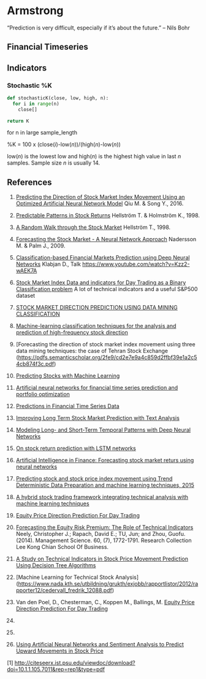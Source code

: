 # Armstrong

“Prediction is very difficult, especially if it’s about the future.”
– Nils Bohr

## Financial Timeseries

## Indicators

### Stochastic %K
```python
def stochasticK(close, low, high, n):
  for i in range(n)
    close[]
  
return K


```
for n in large sample_length

%K = 100 x (close(_i_)-low(_n_))/(high(_n_)-low(_n_))

low(_n_) is the lowest low and high(_n_) is the highest high value in last _n_ samples. Sample size _n_ is usually 14.


## References
1. [Predicting the Direction of Stock Market Index Movement Using an Optimized Artificial Neural Network Model](https://www.ncbi.nlm.nih.gov/pmc/articles/PMC4873195/) Qiu M. & Song Y., 2016.
1. [Predictable Patterns in Stock Returns](http://trend.technicalanalysis.org.uk/HeHo98b.pdf) Hellström T. & Holmström K., 1998.
1. [A Random Walk through the Stock Market](http://www.e-m-h.org/Hell98.pdf) Hellström T., 1998.


1. [Forecasting the Stock Market - A Neural Network Approach](http://mdh.diva-portal.org/smash/get/diva2:201587/FULLTEXT01.pdf) Nadersson M. & Palm J., 2009.
1. [Classification-based Financial Markets Prediction using Deep Neural Networks](https://arxiv.org/pdf/1603.08604.pdf) Klabjan D., Talk https://www.youtube.com/watch?v=Kzz2-wAEK7A
1. [Stock Market Index Data and indicators for Day Trading as a Binary Classification problem](https://www.ncbi.nlm.nih.gov/pmc/articles/PMC5219605/) A lot of technical indicators and a useful S&P500 dataset
1. [STOCK MARKET DIRECTION PREDICTION USING DATA MINING CLASSIFICATION ](http://www.arpnjournals.com/jeas/research_papers/rp_2015/jeas_0215_1594.pdf)
1. [Machine-learning classification techniques for the analysis and prediction of high-frequency stock direction](https://ir.uiowa.edu/cgi/viewcontent.cgi?article=5248&context=etd)
1. [Forecasting the direction of stock market index movement using three data mining techniques: the case of Tehran Stock Exchange (https://pdfs.semanticscholar.org/2fe9/cd2e7e9a4c859d2ffbf39e1a2c54cb874f3c.pdf)
1. [Predicting Stocks with Machine Learning](https://www.duo.uio.no/bitstream/handle/10852/51275/PredictingStocksWithMachineLearning.pdf?sequence=1&isAllowed=y)
1. [Artificial neural networks for financial time series prediction and portfolio optimization](https://www.soderbergpartners.se/globalassets/sv/om-oss/karriar/arets-finansuppsats/bjorklund-s.--uhlin-t.-artificial-neural-networks-for-financial-time-series-prediction-and-portfolio-optimization.pdf)
1. [Predictions in Financial Time Series Data](http://www.dataminingmasters.com/uploads/studentProjects/TimeSeriesData.pdf)
1. [Improving Long Term Stock Market Prediction with Text Analysis](https://ir.lib.uwo.ca/cgi/viewcontent.cgi?article=6267&context=etd)
1. [Modeling Long- and Short-Term Temporal Patterns with Deep Neural Networks](https://arxiv.org/pdf/1703.07015.pdf)
1. [On stock return prediction with LSTM networks](http://lup.lub.lu.se/luur/download?func=downloadFile&recordOId=8911069&fileOId=8911070)
1. [Artificial Intelligence in Finance: Forecasting stock market returs using neural networks](https://helda.helsinki.fi/dhanken/bitstream/handle/123456789/170154/zavadskaya.pdf?sequence=1)
1. [Predicting stock and stock price index movement using Trend Deterministic Data Preparation and machine learning techniques, 2015](https://github.com/fzn0728/HMM/blob/master/Desktop/TeamCo/machine%20learning%20prediction/paper/Predicting%20stock%20and%20stock%20price%20index%20movement%20using%20Trend%20Deterministic%20Data%20Preparation%20and%20machine%20learning%20techniques.pdf)
1. [A hybrid stock trading framework integrating technical analysis with machine learning techniques](https://mafiadoc.com/a-hybrid-stock-trading-framework-integrating-technical-analysis-with-_599ecb7a1723dd0c4031e793.html)
1. [Equity Price Direction Prediction For Day Trading](http://www.bigdata.ugent.be/Working_Paper_Equity_Price_Direction_Prediction_For_Day_Trading_Ensemble_Classification_Using_Technical_Analysis_Indicators_With_Interaction_Effects.pdf)
1. [Forecasting the Equity Risk Premium: The Role of Technical Indicators](https://ink.library.smu.edu.sg/cgi/viewcontent.cgi?article=4062&context=lkcsb_research) Neely, Christopher J.; Rapach, David E.; TU, Jun; and Zhou, Guofu. (2014). Management Science. 60, (7), 1772-1791. Research Collection Lee Kong Chian School Of Business.
1. [A Study on Technical Indicators in Stock Price Movement Prediction Using Decision Tree Algorithms](http://www.ajer.org/papers/v5(12)/Z05120207212.pdf)
1. [Machine Learning for Technical Stock Analysis] (https://www.nada.kth.se/utbildning/grukth/exjobb/rapportlistor/2012/rapporter12/cedervall_fredrik_12088.pdf)
1. Van den Poel, D., Chesterman, C., Koppen M., Ballings, M. [Equity Price Direction Prediction For Day Trading](http://www.bigdata.ugent.be/Working_Paper_Equity_Price_Direction_Prediction_For_Day_Trading_Ensemble_Classification_Using_Technical_Analysis_Indicators_With_Interaction_Effects.pdf) 
1. [](https://web.wpi.edu/Pubs/E-project/Available/E-project-042816-130221/unrestricted/MQP_-_Final_Draft.pdf)
1. []()
1. [Using Artificial Neural Networks and Sentiment Analysis to Predict Upward
Movements in Stock Price](https://www.datacamp.com/community/tutorials/finance-python-trading)

[1] http://citeseerx.ist.psu.edu/viewdoc/download?doi=10.1.1.105.7011&rep=rep1&type=pdf
